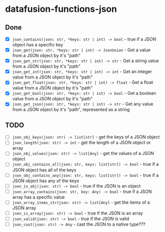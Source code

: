 # datafusion-functions-json

## Done

* [x] `json_contains(json: str, *keys: str | int) -> bool` - true if a JSON object has a specific key
* [x] `json_get(json: str, *keys: str | int) -> JsonUnion` - Get a value from a JSON object by it's "path"
* [x] `json_get_str(json: str, *keys: str | int) -> str` - Get a string value from a JSON object by it's "path"
* [x] `json_get_int(json: str, *keys: str | int) -> int` - Get an integer value from a JSON object by it's "path"
* [x] `json_get_float(json: str, *keys: str | int) -> float` - Get a float value from a JSON object by it's "path"
* [x] `json_get_bool(json: str, *keys: str | int) -> bool` - Get a boolean value from a JSON object by it's "path"
* [x] `json_get_json(json: str, *keys: str | int) -> str` - Get any value from a JSON object by it's "path", represented as a string

## TODO

* [ ] `json_obj_keys(json: str) -> list[str]` - get the keys of a JSON object
* [ ] `json_length(json: str) -> int` - get the length of a JSON object or array
* [ ] `json_obj_values(json: str) -> list[Any]` - get the values of a JSON object
* [ ] `json_obj_contains_all(json: str, keys: list[str]) -> bool` - true if a JSON object has all of the keys
* [ ] `json_obj_contains_any(json: str, keys: list[str]) -> bool` - true if a JSON object has any of the keys
* [ ] `json_is_obj(json: str) -> bool` - true if the JSON is an object
* [ ] `json_array_contains(json: str, key: Any) -> bool` - true if a JSON array has a specific value
* [ ] `json_array_items_str(json: str) -> list[Any]` - get the items of a JSON array
* [ ] `json_is_array(json: str) -> bool` - true if the JSON is an array
* [ ] `json_valid(json: str) -> bool` - true if the JSON is valid
* [ ] `json_cast(json: str) -> Any` - cast the JSON to a native type???
